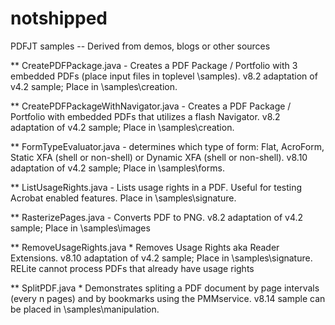 # notshipped
PDFJT samples -- Derived from demos, blogs or other sources

** CreatePDFPackage.java - Creates a PDF Package / Portfolio with 3 embedded PDFs (place input files in toplevel \samples). v8.2 adaptation of v4.2 sample; Place in \samples\creation.

** CreatePDFPackageWithNavigator.java - Creates a PDF Package / Portfolio with embedded PDFs that utilizes a flash Navigator. v8.2 adaptation of v4.2 sample;  Place in \samples\creation.

** FormTypeEvaluator.java - determines which type of form: Flat, AcroForm, Static XFA (shell or non-shell) or Dynamic XFA (shell or non-shell). v8.10 adaptation of v4.2 sample; Place in \samples\forms.  

** ListUsageRights.java - Lists usage rights in a PDF. Useful for testing Acrobat enabled features. Place in \samples\signature.  

** RasterizePages.java - Converts PDF to PNG. v8.2 adaptation of v4.2 sample; Place in \samples\images

** RemoveUsageRights.java * Removes Usage Rights aka Reader Extensions. v8.10 adaptation of v4.2 sample; Place in \samples\signature.  RELite cannot process PDFs that already have usage rights

** SplitPDF.java * Demonstrates spliting a PDF document by page intervals (every n pages) and by bookmarks using the PMMservice. v8.14 sample can be placed in \samples\manipulation. 


